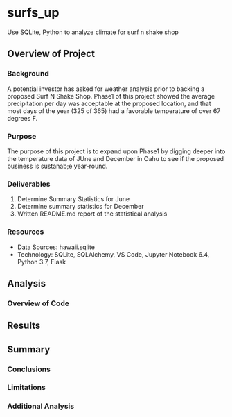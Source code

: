 # surfs_up
 Use SQLite, Python to analyze climate for surf n shake shop

## Overview of Project

### Background

A potential investor has asked for weather analysis prior to backing a proposed Surf N Shake Shop. Phase1 of this project showed the average precipitation per day was acceptable at the proposed location, and that most days of the year (325 of 365) had a favorable temperature of over 67 degrees F. 

### Purpose
The purpose of this project is to expand upon Phase1 by digging deeper into the temperature data of JUne and December in Oahu to see if the proposed business is sustanab;e year-round. 

### Deliverables
  1. Determine Summary Statistics for June
  2. Determine summary statistics for December
  3. Written README.md report of the statistical analysis

### Resources
 - Data Sources: hawaii.sqlite
 - Technology: SQLite, SQLAlchemy, VS Code, Jupyter Notebook 6.4, Python 3.7, Flask

 ## Analysis
 ### Overview of Code


 ## Results
 
 ## Summary
 ### Conclusions
 ### Limitations
 ### Additional Analysis
